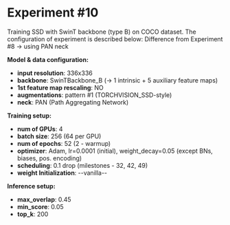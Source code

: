 # Experiment #10
Training SSD with SwinT backbone (type B) on COCO dataset. The configuration of experiment is described below:
Difference from Experiment #8 -> using PAN neck

**Model & data configuration:**
* **input resolution**: 336x336
* **backbone**: SwinTBackbone_B (-> 1 intrinsic + 5 auxiliary feature maps)
* **1st feature map rescaling**: NO
* **augmentations**: pattern #1 (TORCHVISION_SSD-style)
* **neck**: PAN (Path Aggregating Network)

**Training setup:**
* **num of GPUs**: 4
* **batch size**: 256 (64 per GPU)
* **num of epochs**: 52 (2 - warmup)
* **optimizer**: Adam, lr=0.0001 (initial), weight_decay=0.05 (except BNs, biases, pos. encoding)
* **scheduling**: 0.1 drop (milestones - 32, 42, 49)
* **weight Initialization**: --vanilla--

**Inference setup:**
* **max_overlap**: 0.45
* **min_score**: 0.05
* **top_k**: 200